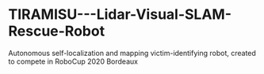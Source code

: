 # TIRAMISU---Lidar-Visual-SLAM-Rescue-Robot
Autonomous self-localization and mapping victim-identifying robot, created to compete in RoboCup 2020 Bordeaux
